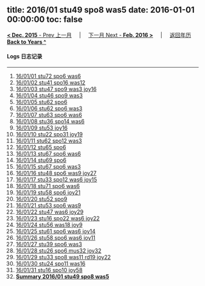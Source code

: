 title: 2016/01 stu49 spo8 was5
date: 2016-01-01 00:00:00
toc: false
---
[**< Dec. 2015** - Prev 上一月](/lifelogs/2015/12/index.html) &nbsp; &nbsp; | &nbsp; &nbsp; [下一月 Next - **Feb. 2016 >**](/lifelogs/2016/02/index.html) &nbsp; &nbsp; |  &nbsp; &nbsp; [返回年历 **Back to Years ^**](/lifelogs/index.html)
<br/>
#### Logs 日志记录
---
1. [16/01/01 stu72 spo6 was6](/lifelogs/2016/01/d01.html)
2. [16/01/02 stu41 spo16 was12](/lifelogs/2016/01/d02.html)
3. [16/01/03 stu47 spo9 was3 joy16](/lifelogs/2016/01/d03.html)
4. [16/01/04 stu46 spo9 was3](/lifelogs/2016/01/d04.html)
5. [16/01/05 stu62 spo6](/lifelogs/2016/01/d05.html)
6. [16/01/06 stu62 spo6 was3](/lifelogs/2016/01/d06.html)
7. [16/01/07 stu63 spo6 was6](/lifelogs/2016/01/d07.html)
8. [16/01/08 stu36 spo14 was6](/lifelogs/2016/01/d08.html)
9. [16/01/09 stu53 joy16](/lifelogs/2016/01/d09.html)
10. [16/01/10 stu22 spo31 joy19](/lifelogs/2016/01/d10.html)
11. [16/01/11 stu62 spo12 was3](/lifelogs/2016/01/d11.html)
12. [16/01/12 stu65 spo6](/lifelogs/2016/01/d12.html)
13. [16/01/13 stu67 spo6 was6](/lifelogs/2016/01/d13.html)
14. [16/01/14 stu69 spo6](/lifelogs/2016/01/d14.html)
15. [16/01/15 stu67 spo6 was3](/lifelogs/2016/01/d15.html)
16. [16/01/16 stu48 spo6 was9 joy27](/lifelogs/2016/01/d16.html)
17. [16/01/17 stu33 spo12 was6 joy15](/lifelogs/2016/01/d17.html)
18. [16/01/18 stu71 spo6 was6](/lifelogs/2016/01/d18.html)
19. [16/01/19 stu58 spo6 joy21](/lifelogs/2016/01/d19.html)
20. [16/01/20 stu52 spo9](/lifelogs/2016/01/d20.html)
21. [16/01/21 stu53 spo6 was9](/lifelogs/2016/01/d21.html)
22. [16/01/22 stu47 was6 joy29](/lifelogs/2016/01/d22.html)
23. [16/01/23 stu16 spo22 was6 joy22](/lifelogs/2016/01/d23.html)
24. [16/01/24 stu56 was18 joy9](/lifelogs/2016/01/d24.html)
25. [16/01/25 stu61 spo6 was6 joy14](/lifelogs/2016/01/d25.html)
26. [16/01/26 stu58 spo6 was6 joy11](/lifelogs/2016/01/d26.html)
27. [16/01/27 stu39 spo6 was3](/lifelogs/2016/01/d27.html)
28. [16/01/28 stu26 spo6 mus32 joy32](/lifelogs/2016/01/d28.html)
29. [16/01/29 stu33 spo8 was11 rd19 joy22](/lifelogs/2016/01/d29.html)
30. [16/01/30 stu24 spo11 was16](/lifelogs/2016/01/d30.html)
31. [16/01/31 stu16 spo10 joy58](/lifelogs/2016/01/d31.html)
32. [**Summary 2016/01 stu49 spo8 was5**](/lifelogs/2016/01/time_stat.html)
